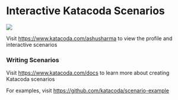 # Interactive Katacoda Scenarios

[![](http://shields.katacoda.com/katacoda/ashusharma/count.svg)](https://www.katacoda.com/ashusharma "Get your profile on Katacoda.com")

Visit https://www.katacoda.com/ashusharma to view the profile and interactive scenarios

### Writing Scenarios
Visit https://www.katacoda.com/docs to learn more about creating Katacoda scenarios

For examples, visit https://github.com/katacoda/scenario-example
